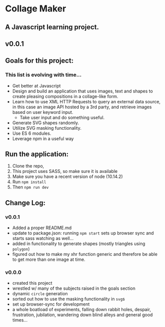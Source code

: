 # Collage Maker

## A Javascript learning project.

## v0.0.1

## Goals for this project:

### This list is evolving with time...

- Get better at Javascript
- Design and build an application that uses images, text and shapes to create pleasing compositions in a collage-like form.
- Learn how to use XML HTTP Requests to query an external data source, in this case an image API hosted by a 3rd party, and retrieve images based on user keyword input.
  - Take user input and do something useful.
- Generate SVG shapes randomly.
- Utilize SVG masking functionality.
- Use ES 6 modules.
- Leverage npm in a useful way

## Run the application:

1. Clone the repo,
2. This project uses SASS, so make sure it is available
3. Make sure you have a recent version of node (10.14.2)
4. Run `npm install`
5. Then `npm run dev`

## Change Log:

### v0.0.1

- Added a proper README.md
- update to package.json: running `npm start` sets up browser sync and starts sass watching as well...
- added in functionality to generate shapes (mostly triangles using `polygon`)
- figured out how to make my xhr function generic and therefore be able to get more than one image at time.

### v0.0.0

- created this project
- wrestled w/ many of the subjects raised in the goals section
- dynamic `circle` generation
- sorted out how to use the masking functionality in `svg`s
- set up browser-sync for development
- a whole boatload of experiments, falling down rabbit holes, despair, frustration, jubilation, wandering down blind alleys and general good times...
